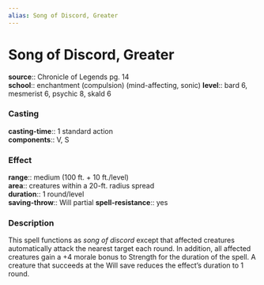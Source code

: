 ```yaml
---
alias: Song of Discord, Greater
---
```


# Song of Discord, Greater 

**source**:: Chronicle of Legends pg. 14  
**school**:: enchantment (compulsion) (mind-affecting, sonic)
**level**:: bard 6, mesmerist 6, psychic 8, skald 6

### Casting 

**casting-time**:: 1 standard action  
**components**:: V, S

### Effect 

**range**:: medium (100 ft. + 10 ft./level)  
**area**:: creatures within a 20-ft. radius spread  
**duration**:: 1 round/level  
**saving-throw**:: Will partial
**spell-resistance**:: yes

### Description 

This spell functions as *song of discord* except that affected creatures automatically attack the nearest target each round. In addition, all affected creatures gain a +4 morale bonus to Strength for the duration of the spell. A creature that succeeds at the Will save reduces the effect’s duration to 1 round.
